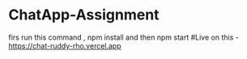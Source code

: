 ﻿# ChatApp-Assignment
firs run this command , npm install and then npm start
#Live on this - https://chat-ruddy-rho.vercel.app

